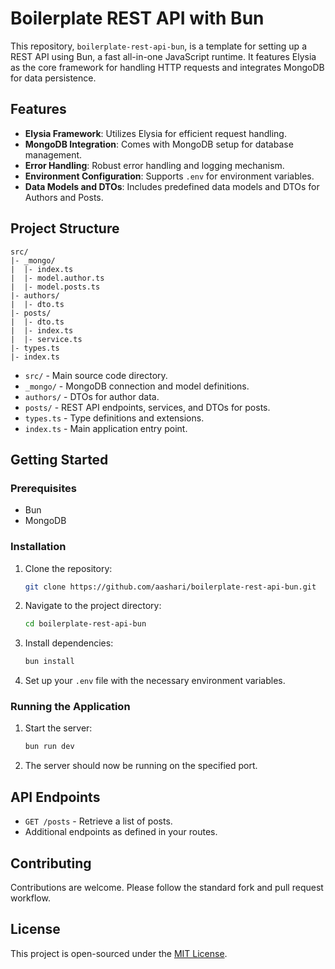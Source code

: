 # Boilerplate REST API with Bun

This repository, `boilerplate-rest-api-bun`, is a template for setting up a REST API using Bun, a fast all-in-one JavaScript runtime. It features Elysia as the core framework for handling HTTP requests and integrates MongoDB for data persistence.

## Features

- **Elysia Framework**: Utilizes Elysia for efficient request handling.
- **MongoDB Integration**: Comes with MongoDB setup for database management.
- **Error Handling**: Robust error handling and logging mechanism.
- **Environment Configuration**: Supports `.env` for environment variables.
- **Data Models and DTOs**: Includes predefined data models and DTOs for Authors and Posts.

## Project Structure

```
src/
|- _mongo/
|  |- index.ts
|  |- model.author.ts
|  |- model.posts.ts
|- authors/
|  |- dto.ts
|- posts/
|  |- dto.ts
|  |- index.ts
|  |- service.ts
|- types.ts
|- index.ts
```

- `src/` - Main source code directory.
- `_mongo/` - MongoDB connection and model definitions.
- `authors/` - DTOs for author data.
- `posts/` - REST API endpoints, services, and DTOs for posts.
- `types.ts` - Type definitions and extensions.
- `index.ts` - Main application entry point.

## Getting Started

### Prerequisites

- Bun
- MongoDB

### Installation

1. Clone the repository:
   ```bash
   git clone https://github.com/aashari/boilerplate-rest-api-bun.git
   ```
2. Navigate to the project directory:
   ```bash
   cd boilerplate-rest-api-bun
   ```
3. Install dependencies:
   ```bash
   bun install
   ```
4. Set up your `.env` file with the necessary environment variables.

### Running the Application

1. Start the server:
   ```bash
   bun run dev
   ```
2. The server should now be running on the specified port.

## API Endpoints

- `GET /posts` - Retrieve a list of posts.
- Additional endpoints as defined in your routes.

## Contributing

Contributions are welcome. Please follow the standard fork and pull request workflow.

## License

This project is open-sourced under the [MIT License](LICENSE).
